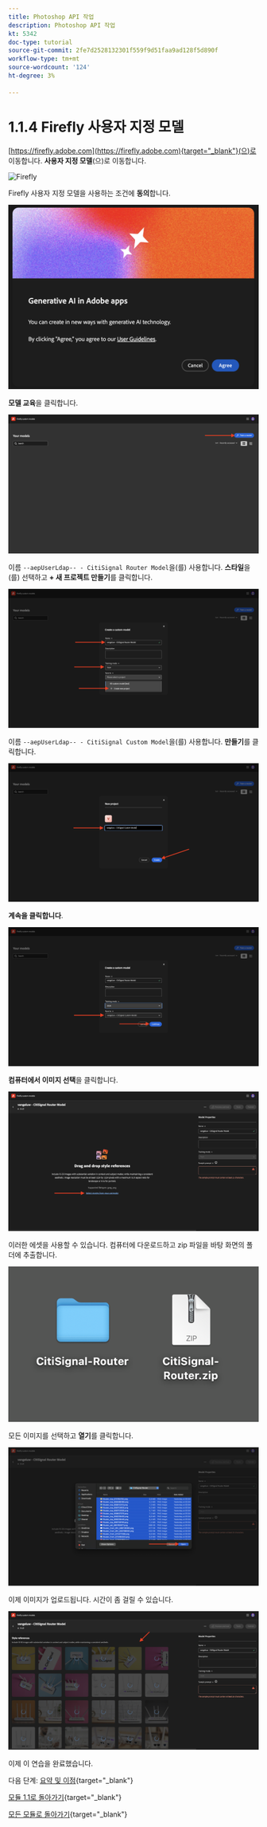 ```yaml
---
title: Photoshop API 작업
description: Photoshop API 작업
kt: 5342
doc-type: tutorial
source-git-commit: 2fe7d2528132301f559f9d51faa9ad128f5d890f
workflow-type: tm+mt
source-wordcount: '124'
ht-degree: 3%

---
```


# 1.1.4 Firefly 사용자 지정 모델

[https://firefly.adobe.com](https://firefly.adobe.com){target="_blank"}(으)로 이동합니다. **사용자 지정 모델**(으)로 이동합니다.

![Firefly](./images/ffcm1.png)

Firefly 사용자 지정 모델을 사용하는 조건에 **동의**&#x200B;합니다.

![Firefly](./images/ffcm2.png)

**모델 교육**&#x200B;을 클릭합니다.

![Firefly](./images/ffcm3.png)

이름 `--aepUserLdap-- - CitiSignal Router Model`을(를) 사용합니다. **스타일**&#x200B;을(를) 선택하고 **+ 새 프로젝트 만들기**&#x200B;를 클릭합니다.

![Firefly](./images/ffcm4.png)

이름 `--aepUserLdap-- - CitiSignal Custom Model`을(를) 사용합니다. **만들기**&#x200B;를 클릭합니다.

![Firefly](./images/ffcm5.png)

**계속을 클릭합니다**.

![Firefly](./images/ffcm6.png)

**컴퓨터에서 이미지 선택**&#x200B;을 클릭합니다.

![Firefly](./images/ffcm7.png)

이러한 에셋을 사용할 수 있습니다. 컴퓨터에 다운로드하고 zip 파일을 바탕 화면의 폴더에 추출합니다.

![Firefly](./images/ffcm8.png)

모든 이미지를 선택하고 **열기**&#x200B;를 클릭합니다.

![Firefly](./images/ffcm9.png)

이제 이미지가 업로드됩니다. 시간이 좀 걸릴 수 있습니다.

![Firefly](./images/ffcm10.png)

이제 이 연습을 완료했습니다.

다음 단계: [요약 및 이점](./summary.md){target="_blank"}

[모듈 1.1로 돌아가기](./firefly-services.md){target="_blank"}

[모든 모듈로 돌아가기](./../../../overview.md){target="_blank"}
